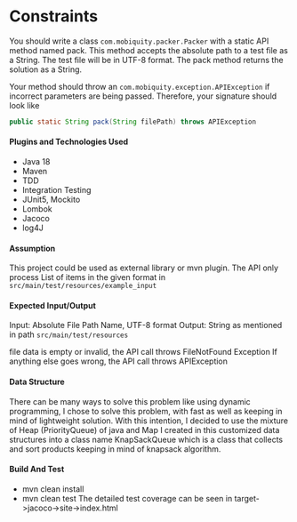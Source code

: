 # Constraints

You should write a class `com.mobiquity.packer.Packer` with a static API method named pack. This method accepts the absolute path to a test file as a String. The test file will be in UTF-8 format. The pack method returns the solution as a String.

Your method should throw an `com.mobiquity.exception.APIException` if incorrect parameters are being passed.  Therefore, your signature should look like 

```java
public static String pack(String filePath) throws APIException
```

#### Plugins and Technologies Used
- Java 18
- Maven
- TDD
- Integration Testing
- JUnit5, Mockito
- Lombok
- Jacoco
- log4J

#### Assumption
This project could be used as external library or mvn plugin.
The API only process List of items in the given format in `src/main/test/resources/example_input`

#### Expected Input/Output
Input: Absolute File Path Name, UTF-8 format
Output: String as mentioned in  path `src/main/test/resources`

file data is empty or invalid, the API call throws FileNotFound Exception
If anything else goes wrong, the API call throws APIException

#### Data Structure
There can be many ways to solve this problem like using dynamic programming,
I chose to solve this problem, with fast as well as keeping in mind of lightweight solution. 
With this intention, I decided to use the mixture of Heap (PriorityQueue) of java and Map I created in this customized data structures into a class name KnapSackQueue which is a class that collects and sort products keeping in mind of knapsack algorithm.

#### Build And Test
- mvn clean install
- mvn clean test
  The detailed test coverage can be seen in target->jacoco->site->index.html